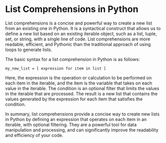 # List Comprehensions in Python
List comprehensions is a concise and powerful way to create a new list from an existing one in Python. It is a syntactical construct that allows us to define a new list based on an existing iterable object, such as a list, tuple, set, or string, with a single line of code. List comprehensions are more readable, efficient, and Pythonic than the traditional approach of using loops to generate lists.

The basic syntax for a list comprehension in Python is as follows:

```
my_new_list = [ expression for item in list ]
```

Here, the expression is the operation or calculation to be performed on each item in the iterable, and the item is the variable that takes on each value in the iterable. The condition is an optional filter that limits the values in the iterable that are processed. The result is a new list that contains the values generated by the expression for each item that satisfies the condition.

In summary, list comprehensions provide a concise way to create new lists in Python by defining an expression that operates on each item in an iterable, with optional filtering. They are a powerful tool for data manipulation and processing, and can significantly improve the readability and efficiency of your code.
